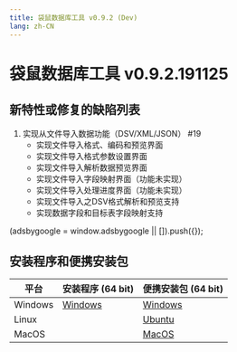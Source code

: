 ```yaml
---
title: 袋鼠数据库工具 v0.9.2 (Dev)
lang: zh-CN
---
```


# 袋鼠数据库工具 v0.9.2.191125

## 新特性或修复的缺陷列表
1. 实现从文件导入数据功能（DSV/XML/JSON） #19
    - 实现文件导入格式、编码和预览界面
    - 实现文件导入格式参数设置界面
    - 实现文件导入解析数据预览界面
    - 实现文件导入字段映射界面（功能未实现）
    - 实现文件导入处理进度界面（功能未实现）
    - 实现文件导入之DSV格式解析和预览支持
    - 实现数据字段和目标表字段映射支持


<div>
    <script2 type="text/javascript" async="true" src="https://pagead2.googlesyndication.com/pagead/js/adsbygoogle.js" />
    <ins class="adsbygoogle"
        style="display:block; text-align:center;"
        data-ad-layout="in-article"
        data-ad-format="fluid"
        data-ad-client="ca-pub-3975819313740938"
        data-ad-slot="6760827895"></ins>
    <script2 type="text/javascript">
        (adsbygoogle = window.adsbygoogle || []).push({});
    </script2>
</div>


## 安装程序和便携安装包 <Badge text="链接已失效" type="warning"/>

| 平台          | 安装程序 (64 bit) | 便携安装包 (64 bit)  |
|-------------------|-------------------|-------------------|
| Windows | [Windows](https://github.com/dbkangaroo/kangaroo/releases/download/v0.9.2.191125/Kangaroo_0.9.2.191125_win64.exe) | [Windows](https://github.com/dbkangaroo/kangaroo/releases/download/v0.9.2.191125/Kangaroo_0.9.2.191125_win64.7z) |
| Linux |  | [Ubuntu](https://github.com/dbkangaroo/kangaroo/releases/download/v0.9.2.191125/Kangaroo_0.9.2.191125_ubuntu.zip) |
| MacOS |  | [MacOS](https://github.com/dbkangaroo/kangaroo/releases/download/v0.9.2.191125/Kangaroo_0.9.2.191125_macos.zip) |
